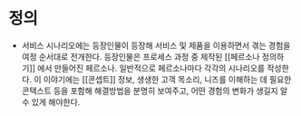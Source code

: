 
# 정의


- 서비스 시나리오에는 등장인물이 등장해 서비스 및 제품을 이용하면서 겪는 경험을 여정 순서대로 전개한다. 등장인물은 프로세스 과정 중 제작된 [[페르소나 정의하기]] 에서 만들어진 페르소나. 일반적으로 페르소나마다 각각의 시나리오를 작성한다. 이 이야기에는 [[콘셉트]] 정보, 생생한 고객 목소리, 니즈를 이해하는 데 필요한 콘텍스트 등을 포함해 해결방법을 분명히 보여주고, 어떤 경험의 변화가 생길지 알 수 있게 해야한다. 